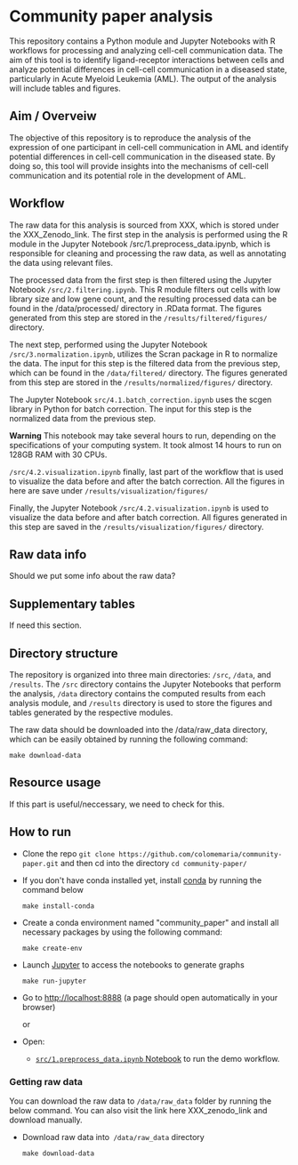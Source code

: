 # Community paper analysis

This repository contains a Python module and Jupyter Notebooks with R workflows for processing and analyzing cell-cell communication data. The aim of this tool is to identify ligand-receptor interactions between cells and analyze potential differences in cell-cell communication in a diseased state, particularly in Acute Myeloid Leukemia (AML). The output of the analysis will include tables and figures.

## Aim / Overveiw

The objective of this repository is to reproduce the analysis of the expression of one participant in cell-cell communication in AML and identify potential differences in cell-cell communication in the diseased state. By doing so, this tool will provide insights into the mechanisms of cell-cell communication and its potential role in the development of AML.


## Workflow

The raw data for this analysis is sourced from XXX, which is stored under the XXX_Zenodo_link. The first step in the analysis is performed using the R module in the Jupyter Notebook /src/1.preprocess_data.ipynb, which is responsible for cleaning and processing the raw data, as well as annotating the data using relevant files.

The processed data from the first step is then filtered using the Jupyter Notebook `/src/2.filtering.ipynb`. This R module filters out cells with low library size and low gene count, and the resulting processed data can be found in the /data/processed/ directory in .RData format. The figures generated from this step are stored in the `/results/filtered/figures/` directory.

The next step, performed using the Jupyter Notebook `/src/3.normalization.ipynb`, utilizes the Scran package in R to normalize the data. The input for this step is the filtered data from the previous step, which can be found in the `/data/filtered/` directory. The figures generated from this step are stored in the `/results/normalized/figures/` directory.

The Jupyter Notebook `src/4.1.batch_correction.ipynb` uses the scgen library in Python for batch correction. The input for this step is the normalized data from the previous step.

**Warning**
This notebook may take several hours to run, depending on the specifications of your computing system. It took almost 14 hours to run on 128GB RAM with 30 CPUs. 

`/src/4.2.visualization.ipynb` finally, last part of the workflow that is used to visualize the data before and after the batch correction. All the figures in here are save under `/results/visualization/figures/`

Finally, the Jupyter Notebook `/src/4.2.visualization.ipynb` is used to visualize the data before and after batch correction. All figures generated in this step are saved in the `/results/visualization/figures/` directory.

## Raw data info

Should we put some info about the raw data? 


## Supplementary tables

If need this section.


## Directory structure

The repository is organized into three main directories: `/src`, `/data`, and `/results`. The `/src` directory contains the Jupyter Notebooks that perform the analysis, `/data` directory contains the computed results from each analysis module, and `/results` directory is used to store the figures and tables generated by the respective modules.

The raw data should be downloaded into the /data/raw_data directory, which can be easily obtained by running the following command:

`make download-data`

## Resource usage

If this part is useful/neccessary, we need to check for this.

## How to run

- Clone the repo ```git clone https://github.com/colomemaria/community-paper.git``` and then cd into the directory ```cd community-paper/```

- If you don't have conda installed yet, install [conda](https://conda.io/miniconda.html) by running the command below

    ```
    make install-conda
    ```

- Create a conda environment named "community_paper" and install all necessary packages by using the following command:

    ```
    make create-env
    ```
- Launch [Jupyter](https://jupyter.org/) to access the notebooks to generate graphs

    ```
    make run-jupyter
    ```

- Go to [http://localhost:8888](http://localhost:8888) (a page should open automatically in your browser) 

    or
    
- Open:
    - [`src/1.preprocess_data.ipynb` Notebook](http://localhost:8888/notebooks/src/1.preprocess_data.ipynb) to run the demo workflow.
    
### Getting raw data

You can download the raw data to `/data/raw_data` folder by running the below command. You can also visit the link here XXX_zenodo_link and download manually. 

- Download raw data into` /data/raw_data` directory

    ```
    make download-data
    ```
